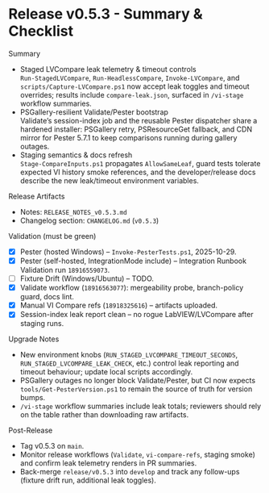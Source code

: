 <!-- markdownlint-disable-next-line MD041 -->
# Release v0.5.3 - Summary & Checklist

Summary

- Staged LVCompare leak telemetry & timeout controls  
  `Run-StagedLVCompare`, `Run-HeadlessCompare`, `Invoke-LVCompare`, and `scripts/Capture-LVCompare.ps1` now accept leak
  toggles and timeout overrides; results include `compare-leak.json`, surfaced in `/vi-stage` workflow summaries.
- PSGallery-resilient Validate/Pester bootstrap  
  Validate’s session-index job and the reusable Pester dispatcher share a hardened installer: PSGallery retry,
  PSResourceGet fallback, and CDN mirror for Pester 5.7.1 to keep comparisons running during gallery outages.
- Staging semantics & docs refresh  
  `Stage-CompareInputs.ps1` propagates `AllowSameLeaf`, guard tests tolerate expected VI history smoke references, and
  the developer/release docs describe the new leak/timeout environment variables.

Release Artifacts

- Notes: `RELEASE_NOTES_v0.5.3.md`
- Changelog section: `CHANGELOG.md` (`v0.5.3`)

Validation (must be green)

- [x] Pester (hosted Windows) – `Invoke-PesterTests.ps1`, 2025-10-29.
- [x] Pester (self-hosted, IntegrationMode include) – Integration Runbook Validation run `18916559073`.
- [ ] Fixture Drift (Windows/Ubuntu) – TODO.
- [x] Validate workflow (`18916563077`): mergeability probe, branch-policy guard, docs lint.
- [x] Manual VI Compare refs (`18918325616`) – artifacts uploaded.
- [x] Session-index leak report clean – no rogue LabVIEW/LVCompare after staging runs.

Upgrade Notes

- New environment knobs (`RUN_STAGED_LVCOMPARE_TIMEOUT_SECONDS`, `RUN_STAGED_LVCOMPARE_LEAK_CHECK`, etc.) control leak
  reporting and timeout behaviour; update local scripts accordingly.
- PSGallery outages no longer block Validate/Pester, but CI now expects `tools/Get-PesterVersion.ps1` to remain the
  source of truth for version bumps.
- `/vi-stage` workflow summaries include leak totals; reviewers should rely on the table rather than downloading raw
  artifacts.

Post-Release

- Tag v0.5.3 on `main`.
- Monitor release workflows (`Validate`, `vi-compare-refs`, staging smoke) and confirm leak telemetry renders in PR
  summaries.
- Back-merge `release/v0.5.3` into `develop` and track any follow-ups (fixture drift run, additional leak toggles).
